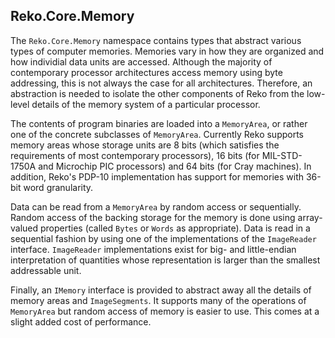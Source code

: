 ## Reko.Core.Memory

The `Reko.Core.Memory` namespace contains types that abstract various types of
computer memories. Memories vary in how they are organized and how individial
data units are accessed. Although the majority of contemporary processor
architectures access memory using byte addressing, this is not always the case
for all architectures. Therefore, an abstraction is needed to isolate the
other components of Reko from the low-level details of the memory system of a
particular processor.

The contents of program binaries are loaded into a `MemoryArea`, or rather one
of the concrete subclasses of `MemoryArea`. Currently Reko supports memory
areas whose storage units are 8 bits (which satisfies the requirements of most
contemporary processors), 16 bits (for MIL-STD-1750A and Microchip PIC
processors) and 64 bits (for Cray machines). In addition, Reko's PDP-10
implementation has support for memories with 36-bit word granularity.

Data can be read from a `MemoryArea` by random access or sequentially. Random
access of the backing storage for the memory is done using array-valued
properties (called `Bytes` or `Words` as appropriate). Data is read in a
sequential fashion by using one of the implementations of the `ImageReader`
interface. `ImageReader` implementations exist for big- and little-endian 
interpretation of quantities whose representation is larger than the smallest
addressable unit.

Finally, an `IMemory` interface is provided to abstract away all the details
of memory areas and `ImageSegments`. It supports many of the operations of 
`MemoryArea` but random access of memory is easier to use. This comes at
a slight added cost of performance.
